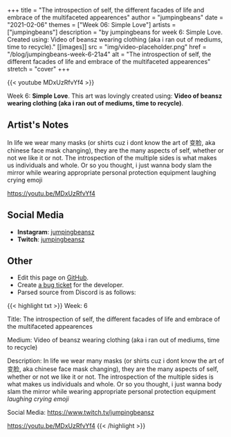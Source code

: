 +++
title =       "The introspection of self, the different facades of life and embrace of the multifaceted appearences"
author =      "jumpingbeans"
date =        "2021-02-06"
themes =      ["Week 06: Simple Love"]
artists =     ["jumpingbeans"]
description = "by jumpingbeans for week 6: Simple Love. Created using: Video of beansz wearing clothing (aka i ran out of mediums, time to recycle)."
[[images]]
              src = "img/video-placeholder.png"
              href = "/blog/jumpingbeans-week-6-21a4"
              alt = "The introspection of self, the different facades of life and embrace of the multifaceted appearences"
              stretch = "cover"
+++


{{< youtube MDxUzRfvYf4 >}}


Week 6: **Simple Love**. This art was lovingly created using: **Video of beansz wearing clothing (aka i ran out of mediums, time to recycle)**.

## Artist's Notes

In life we wear many masks (or shirts cuz i dont know the art of 变脸, aka chinese face mask changing), they are the many aspects of self, whether or not we like it or not. The introspection of the multiple sides is what makes us individuals and whole. Or so you thought, i just wanna body slam the mirror while wearing appropriate personal protection equipment laughing crying emoji

https://youtu.be/MDxUzRfvYf4

## Social Media

- **Instagram**: <a href='https://instagram.com/jumpingbeansz' target='_blank'>jumpingbeansz</a>
- **Twitch**: <a href='https://twitch.tv/jumpingbeansz' target='_blank'>jumpingbeansz</a>


## Other

- Edit this page on [GitHub](https://github.com/teaminkling/web-refresh/edit/main/blog/content/blog/jumpingbeans-week-6-21a4.md).
- Create [a bug ticket](https://github.com/teaminkling/web-refresh/issues/new?assignees=&labels=bug&template=problem-report.md&title=) for the developer.
- Parsed source from Discord is as follows:

{{< highlight txt >}}
Week: 6

Title: The introspection of self, the different facades of life and embrace of the multifaceted appearences

Medium: Video of beansz wearing clothing (aka i ran out of mediums, time to recycle) 

Description: In life we wear many masks (or shirts cuz i dont know the art of 变脸, aka chinese face mask changing), they are the many aspects of self, whether or not we like it or not. The introspection of the multiple sides is what makes us individuals and whole. Or so you thought, i just wanna body slam the mirror while wearing appropriate personal protection equipment *laughing crying emoji*

Social Media: https://www.twitch.tv/jumpingbeansz


https://youtu.be/MDxUzRfvYf4
{{< /highlight >}}